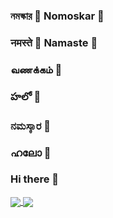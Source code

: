 ### নমস্কার 🙏 Nomoskar 🙏 
### नमस्ते 🙏 Namaste 🙏
### வணக்கம் 🙏
### హలో 🙏
### ನಮಸ್ಕಾರ 🙏
### ഹലോ 🙏
### Hi there 👋


<a href=""> <img align="center" src="https://github-readme-stats.vercel.app/api/top-langs/?username=d-jana&layout=compact&line_height=40&hide=css"/>  <img align="center" src="https://github-readme-stats.vercel.app/api?username=d-jana&show_icons=true&theme=algolia&line_height=20&hide=stars"/></a>

<!--
**d-jana/d-jana** is a ✨ _special_ ✨ repository because its `README.md` (this file) appears on your GitHub profile.

Here are some ideas to get you started:

- 🔭 I’m currently working on ...
- 🌱 I’m currently learning ...
- 👯 I’m looking to collaborate on ...
- 🤔 I’m looking for help with ...
- 💬 Ask me about ...
- 📫 How to reach me: ...
- 😄 Pronouns: ...
- ⚡ Fun fact: ...
-->
